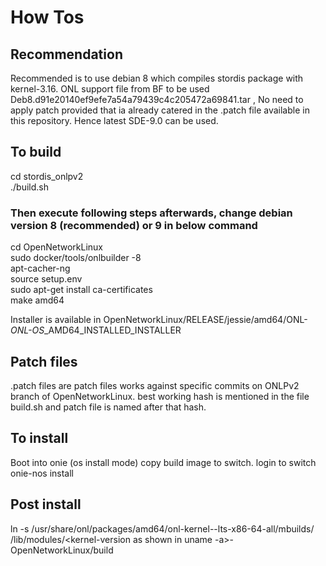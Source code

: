 # How Tos

## Recommendation  

Recommended is to use debian 8 which compiles stordis package with kernel-3.16.
ONL support file from BF to be used Deb8.d91e20140ef9efe7a54a79439c4c205472a69841.tar , No need to apply patch provided that ia already catered in the .patch file available in this repository.
Hence latest  SDE-9.0 can be used.

## To build

cd stordis_onlpv2  
./build.sh  

### Then execute following steps afterwards, change debian version 8 (recommended) or 9 in below command  

cd OpenNetworkLinux  
sudo docker/tools/onlbuilder -8  
apt-cacher-ng  
source setup.env  
sudo apt-get install ca-certificates  
make amd64  

Installer is available in OpenNetworkLinux/RELEASE/jessie/amd64/ONL-<branch>_ONL-OS_<build identifier>_AMD64_INSTALLED_INSTALLER

## Patch files

.patch files are patch files works against specific commits on ONLPv2 branch of OpenNetworkLinux.
best working hash is mentioned in the file build.sh and patch file is named after that hash.

## To install

Boot into onie (os install mode)
copy build image to switch.
login to switch
onie-nos install <image name>

## Post install

ln -s /usr/share/onl/packages/amd64/onl-kernel-<kernel-version>-lts-x86-64-all/mbuilds/ /lib/modules/<kernel-version as shown in uname -a>-OpenNetworkLinux/build
